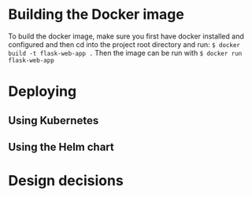 # Building the Docker image
To build the docker image, make sure you first have docker installed and configured
and then cd into the project root directory and run:
`$ docker build -t flask-web-app .`
Then the image can be run with
`$ docker run flask-web-app`


# Deploying
## Using Kubernetes


## Using the Helm chart


# Design decisions
